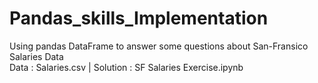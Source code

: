 # Pandas_skills_Implementation
Using pandas DataFrame to answer some questions about San-Fransico Salaries Data  
Data : Salaries.csv | Solution : SF Salaries Exercise.ipynb
